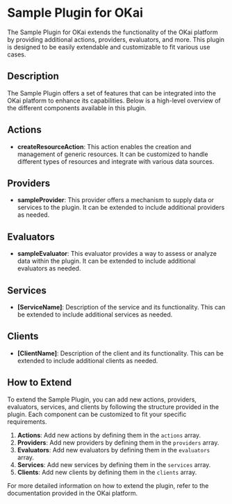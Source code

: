 # Sample Plugin for OKai

The Sample Plugin for OKai extends the functionality of the OKai platform by providing additional actions, providers, evaluators, and more. This plugin is designed to be easily extendable and customizable to fit various use cases.

## Description
The Sample Plugin offers a set of features that can be integrated into the OKai platform to enhance its capabilities. Below is a high-level overview of the different components available in this plugin.

## Actions
- **createResourceAction**: This action enables the creation and management of generic resources. It can be customized to handle different types of resources and integrate with various data sources.

## Providers
- **sampleProvider**: This provider offers a mechanism to supply data or services to the plugin. It can be extended to include additional providers as needed.

## Evaluators
- **sampleEvaluator**: This evaluator provides a way to assess or analyze data within the plugin. It can be extended to include additional evaluators as needed.

## Services
- **[ServiceName]**: Description of the service and its functionality. This can be extended to include additional services as needed.

## Clients
- **[ClientName]**: Description of the client and its functionality. This can be extended to include additional clients as needed.

## How to Extend
To extend the Sample Plugin, you can add new actions, providers, evaluators, services, and clients by following the structure provided in the plugin. Each component can be customized to fit your specific requirements.

1. **Actions**: Add new actions by defining them in the `actions` array.
2. **Providers**: Add new providers by defining them in the `providers` array.
3. **Evaluators**: Add new evaluators by defining them in the `evaluators` array.
4. **Services**: Add new services by defining them in the `services` array.
5. **Clients**: Add new clients by defining them in the `clients` array.

For more detailed information on how to extend the plugin, refer to the documentation provided in the OKai platform.
